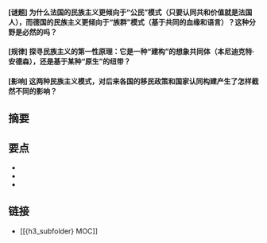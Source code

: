 #### [谜题] 为什么法国的民族主义更倾向于“公民”模式（只要认同共和价值就是法国人），而德国的民族主义更倾向于“族群”模式（基于共同的血缘和语言）？这种分野是必然的吗？


#### [规律] 探寻民族主义的第一性原理：它是一种“建构”的想象共同体（本尼迪克特·安德森），还是基于某种“原生”的纽带？


#### [影响] 这两种民族主义模式，对后来各国的移民政策和国家认同构建产生了怎样截然不同的影响？


## 摘要


## 要点

- 
- 
- 

## 链接

- [[{h3_subfolder} MOC]]
